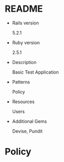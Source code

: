 # README

* Rails version

  5.2.1

* Ruby version

  2.5.1

* Description

  Basic Test Application

* Patterns

  Policy

* Resources

  Users

* Additional Gems

  Devise, Pundit

# Policy

